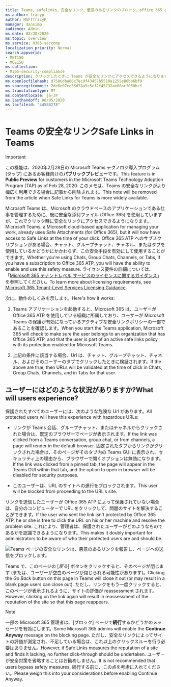 ```yaml
---
title: Teams、safelinks、安全なリンク、悪意のあるリンクのブロック、office 365 atp、Teams の安全なリンク、ユーザーによる不正なリンクのクリックを阻止する悪意のあるリンク
ms.author: tracyp
author: MSFTTracyP
manager: dansimp
audience: Admin
ms.date: 02/28/2020
ms.topic: overview
ms.service: O365-seccomp
localization_priority: Normal
search.appverid:
- MET150
- MOE150
ms.collection:
- M365-security-compliance
description: クリックしたときに Teams が安全なリンクにアクセスできるようになります。 1対1のチャット、グループ間、またはチャネル内のチャットを使用しているかどうか、および Office 365 ATP へのサブスクリプションがある場合は、このセーフティ機能を有効にして使用することができます。
ms.openlocfilehash: d7586dba86c7ec9f43457b5510a1255e06bb6bf9
ms.sourcegitcommit: 2de6e07ec55d78a5c5cf2f45732ae68acf058bcf
ms.translationtype: MT
ms.contentlocale: ja-JP
ms.lasthandoff: 06/05/2020
ms.locfileid: "44588278"
---
```

<!--06/21/2019-->

# <a name="safe-links-in-teams"></a><span data-ttu-id="e289e-104">Teams の安全なリンク</span><span class="sxs-lookup"><span data-stu-id="e289e-104">Safe Links in Teams</span></span>

> [!IMPORTANT]
> <span data-ttu-id="e289e-105">この機能は、2020年2月28日の Microsoft Teams テクノロジ導入プログラム (タップ) にあるお客様向けの**パブリックプレビュー**です。</span><span class="sxs-lookup"><span data-stu-id="e289e-105">This feature is in **Public Preview** for customers in the Microsoft Teams Technology Adoption Program (TAP) as of Feb 28, 2020.</span></span> <span data-ttu-id="e289e-106">このメモは、Teams の安全なリンクがより幅広く利用できる場合に記事から削除されます。</span><span class="sxs-lookup"><span data-stu-id="e289e-106">This note will be removed from the article when Safe Links for Teams is more widely available.</span></span>

<span data-ttu-id="e289e-107">Microsoft Teams は、Microsoft のクラウドベースのアプリケーションである仕事を管理するために、既に安全な添付ファイル (Office 365) を使用していますが、これでクリック時に安全なリンクにアクセスできるようになります。</span><span class="sxs-lookup"><span data-stu-id="e289e-107">Microsoft Teams, a Microsoft cloud-based application for managing your work, already uses Safe Attachments (for Office 365), but it will now have access to Safe Links at the time of your click.</span></span> <span data-ttu-id="e289e-108">Office 365 ATP へのサブスクリプションがある場合、チャット、グループチャット、チャネル、またはタブを使用しているかどうかにかかわらず、この安全手段を有効にして使用することができます。</span><span class="sxs-lookup"><span data-stu-id="e289e-108">Whether you're using Chats, Group Chats, Channels, or Tabs, if you have a subscription to Office 365 ATP, you will have the ability to enable and use this safety measure.</span></span> <span data-ttu-id="e289e-109">ライセンス要件の詳細については、「[Microsoft 365 テナントレベル サービスのライセンスに関するガイダンス](https://docs.microsoft.com/office365/servicedescriptions/microsoft-365-service-descriptions/microsoft-365-tenantlevel-services-licensing-guidance/microsoft-365-security-compliance-licensing-guidance)」を参照してください。</span><span class="sxs-lookup"><span data-stu-id="e289e-109">To learn more about licensing requirements, see [Microsoft 365 Tenant-Level Services Licensing Guidance](https://docs.microsoft.com/office365/servicedescriptions/microsoft-365-service-descriptions/microsoft-365-tenantlevel-services-licensing-guidance/microsoft-365-security-compliance-licensing-guidance).</span></span>

<span data-ttu-id="e289e-110">次に、動作のしくみを示します。</span><span class="sxs-lookup"><span data-stu-id="e289e-110">Here's how it works:</span></span>

1. <span data-ttu-id="e289e-111">Teams アプリケーションを起動すると、Microsoft 365 は、ユーザーが Office 365 ATP を使用している組織に所属しており、ユーザーが Microsoft Teams の保護が有効になっているアクティブな安全リンクポリシーの一部であることを確認します。</span><span class="sxs-lookup"><span data-stu-id="e289e-111">When you start the Teams application, Microsoft 365 will check to make sure the user belongs to an organization that has Office 365 ATP, and that the user is part of an active safe links policy with its protection enabled for Microsoft Teams.</span></span>

2. <span data-ttu-id="e289e-112">上記の条件に該当する場合、Url は、チャット、グループチャット、チャネル、およびそのユーザーのタブでクリックしたときに検証されます。</span><span class="sxs-lookup"><span data-stu-id="e289e-112">If the above are true, then URLs will be validated at the time of click in Chats, Group Chats, Channels, and in Tabs for that user.</span></span>

## <a name="what-will-users-experience"></a><span data-ttu-id="e289e-113">ユーザーにはどのような状況がありますか?</span><span class="sxs-lookup"><span data-stu-id="e289e-113">What will users experience?</span></span>

<span data-ttu-id="e289e-114">保護されたすべてのユーザーには、次のような危険な Url があります。</span><span class="sxs-lookup"><span data-stu-id="e289e-114">All protected users will have this experience with hazardous URLs:</span></span>

- <span data-ttu-id="e289e-115">リンクが Teams 会話、グループチャット、またはチャネルからクリックされた場合は、既定のブラウザーでページが表示されます。</span><span class="sxs-lookup"><span data-stu-id="e289e-115">If the link was clicked from a Teams conversation, group chat, or from channels, a page will render in the default browser.</span></span> <span data-ttu-id="e289e-116">固定されたタブからリンクがクリックされた場合は、そのページがそのタブ内の Teams GUI に表示され、セキュリティ上の理由から、ブラウザーで開くオプションは無効になります。</span><span class="sxs-lookup"><span data-stu-id="e289e-116">If the link was clicked from a pinned tab, the page will appear in the Teams GUI within that tab, and the option to open in browser will be disabled for security purposes.</span></span>

- <span data-ttu-id="e289e-117">このユーザーは、URL のサイトへの進行をブロックされます。</span><span class="sxs-lookup"><span data-stu-id="e289e-117">This user will be blocked from proceeding to the URL's site.</span></span>

<span data-ttu-id="e289e-118">リンクを送信したユーザーが Office 365 ATP によって保護されていない場合は、自分のコンピューターで URL をクリックして、問題のサイトを解決することができます。</span><span class="sxs-lookup"><span data-stu-id="e289e-118">If the user who sent the link isn't protected by Office 365 ATP, he or she is free to click the URL on his or her machine and resolve the problem site.</span></span> <span data-ttu-id="e289e-119">これにより、管理者は、保護されたユーザーがどのようなものであるかを認識できるようになります。</span><span class="sxs-lookup"><span data-stu-id="e289e-119">This makes it doubly important for administrators to be aware of who their protected users are and should be.</span></span>

![Teams ページの安全なリンクは、悪意のあるリンクを報告し、ページへの送信をブロックします。](/microsoft-365/media/TP_SafelinksForTeams_Malicious.png)

<span data-ttu-id="e289e-121">Teams で、このページの [*戻る*] ボタンをクリックすると、そのページが閉じます (または、ユーザーが空白のページが閉じられる可能性があります)。</span><span class="sxs-lookup"><span data-stu-id="e289e-121">Clicking the *Go Back* button on this page in Teams will close it out (or may result in a blank page users  can close out).</span></span> <span data-ttu-id="e289e-122">ただし、リンクをもう一度クリックすると、このページが表示されるように、サイトの評価が reassessment されます。</span><span class="sxs-lookup"><span data-stu-id="e289e-122">However, clicking on the link again will result in reassessment of the reputation of the site so that this page reappears.</span></span>

> [!NOTE]
> <span data-ttu-id="e289e-123">一部の Microsoft 365 管理者は、[ブロック] ページで**続行**するかどうかのメッセージを有効にします。</span><span class="sxs-lookup"><span data-stu-id="e289e-123">Some Microsoft 365 admins will enable the **Continue Anyway** message on the blocking page.</span></span> <span data-ttu-id="e289e-124">ただし、安全なリンクによってサイトの評価が測定され、不足している場合は、これ以上のクリックスルーを行う必要はありません。</span><span class="sxs-lookup"><span data-stu-id="e289e-124">However, if Safe Links measures the reputation of a site and finds it lacking, no further click-through should be undertaken.</span></span> <span data-ttu-id="e289e-125">ユーザーが安全対策を省略することはお勧めしません。</span><span class="sxs-lookup"><span data-stu-id="e289e-125">It is not recommended that users bypass safety measures.</span></span> <span data-ttu-id="e289e-126">続行する前に、この点を考慮に入れてください。</span><span class="sxs-lookup"><span data-stu-id="e289e-126">Please weigh this into your considerations before enabling Continue Anyway.</span></span>
